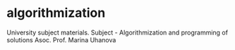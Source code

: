 # algorithmization
University subject materials.
Subject - Algorithmization and programming of solutions
Asoc. Prof. Marina Uhanova

